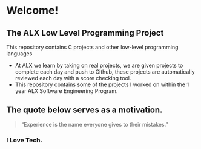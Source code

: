 # Welcome!
## The ALX Low Level Programming Project


This repository contains C projects and other low-level programming languages

- At ALX we learn by taking on real projects, we are given projects to complete each day and push to Github, these projects are automatically reviewed each day with a score checking tool.
- This repository contains some of the projects I worked on within the 1 year ALX Software Engineering Program.

## The quote below serves as a motivation.

> “Experience is the name everyone gives to their mistakes.”
### I Love Tech.
















